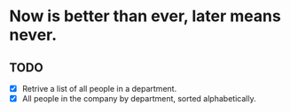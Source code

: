 # Now is better than ever, later means never.
## TODO
- [x] Retrive a list of all people in a department.
- [x] All people in the company by department, sorted alphabetically.
